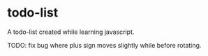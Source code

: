 # todo-list
A todo-list created while learning javascript.

TODO:
fix bug where plus sign moves slightly while before rotating.
